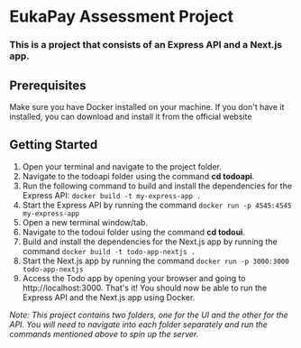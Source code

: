 # EukaPay Assessment Project
### This is a project that consists of an Express API and a Next.js app.

## Prerequisites
Make sure you have Docker installed on your machine. If you don't have it installed, you can download and install it from the official website

## Getting Started
1. Open your terminal and navigate to the project folder.
2. Navigate to the todoapi folder using the command __cd todoapi__.
3. Run the following command to build and install the dependencies for the Express API:
`docker build -t my-express-app .`
4. Start the Express API by running the command `docker run -p 4545:4545 my-express-app`
5. Open a new terminal window/tab.
6. Navigate to the todoui folder using the command __cd todoui__.
7. Build and install the dependencies for the Next.js app by running the command `docker build -t todo-app-nextjs .`
8. Start the Next.js app by running the command `docker run -p 3000:3000 todo-app-nextjs`
9. Access the Todo app by opening your browser and going to http://localhost:3000.
That's it! You should now be able to run the Express API and the Next.js app using Docker.

_Note: This project contains two folders, one for the UI and the other for the API. You will need to navigate into each folder separately and run the commands mentioned above to spin up the server._
